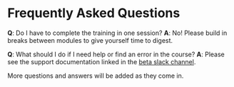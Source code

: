 # Frequently Asked Questions

**Q**: Do I have to complete the training in one session?
**A**: No! Please build in breaks between modules to give yourself time to digest.

**Q**: What should I do if I need help or find an error in the course?
**A**: Please see the support documentation linked in the [beta slack channel](https://auth0.slack.com/archives/C01GT5P5HRB).

More questions and answers will be added as they come in. 
